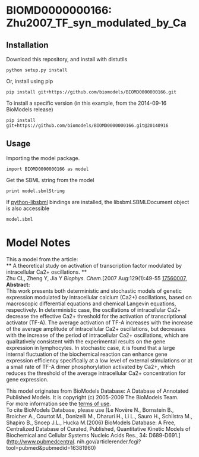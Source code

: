 # BIOMD0000000166: Zhu2007_TF_syn_modulated_by_Ca

## Installation

Download this repository, and install with distutils

`python setup.py install`

Or, install using pip

`pip install git+https://github.com/biomodels/BIOMD0000000166.git`

To install a specific version (in this example, from the 2014-09-16 BioModels release)

`pip install git+https://github.com/biomodels/BIOMD0000000166.git@20140916`

## Usage

Importing the model package.

`import BIOMD0000000166 as model`

Get the SBML string from the model

`print model.sbmlString`

If [python-libsbml](https://pypi.python.org/pypi/python-libsbml) bindings are
installed, the libsbml.SBMLDocument object is also accessible

`model.sbml`


# Model Notes


This a model from the article:  
** A theoretical study on activation of transcription factor modulated by intracellular Ca2+ oscillations. **   
Zhu CL, Zheng Y, Jia Y _Biophys. Chem._[2007 Aug:129(1):49-55
[17560007](http://www.ncbi.nlm.nih.gov/pubmed/17560007),  
**Abstract:**   
This work presents both deterministic and stochastic models of genetic
expression modulated by intracellular calcium (Ca2+) oscillations, based on
macroscopic differential equations and chemical Langevin equations,
respectively. In deterministic case, the oscillations of intracellular Ca2+
decrease the effective Ca2+ threshold for the activation of transcriptional
activator (TF-A). The average activation of TF-A increases with the increase
of the average amplitude of intracellular Ca2+ oscillations, but decreases
with the increase of the period of intracellular Ca2+ oscillations, which are
qualitatively consistent with the experimental results on the gene expression
in lymphocytes. In stochastic case, it is found that a large internal
fluctuation of the biochemical reaction can enhance gene expression efficiency
specifically at a low level of external stimulations or at a small rate of
TF-A dimer phosphorylation activated by Ca2+, which reduces the threshold of
the average intracellular Ca2+ concentration for gene expression.

This model originates from BioModels Database: A Database of Annotated
Published Models. It is copyright (c) 2005-2009 The BioModels Team.  
For more information see the [terms of
use](http://www.ebi.ac.uk/biomodels/legal.html).  
To cite BioModels Database, please use [Le Novère N., Bornstein B., Broicher
A., Courtot M., Donizelli M., Dharuri H., Li L., Sauro H., Schilstra M.,
Shapiro B., Snoep J.L., Hucka M.(2006) BioModels Database: A Free, Centralized
Database of Curated, Published, Quantitative Kinetic Models of Biochemical and
Cellular Systems Nucleic Acids Res., 34: D689-D691.](http://www.pubmedcentral.
nih.gov/articlerender.fcgi?tool=pubmed&pubmedid=16381960)


